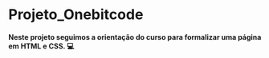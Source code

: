 # Projeto_Onebitcode

#### Neste projeto seguimos a orientação do curso para formalizar uma página em HTML e CSS. 💻
